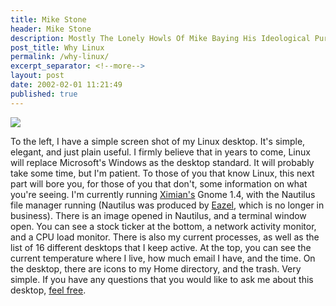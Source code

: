 ```yaml
---
title: Mike Stone
header: Mike Stone
description: Mostly The Lonely Howls Of Mike Baying His Ideological Purity At The Moon
post_title: Why Linux
permalink: /why-linux/
excerpt_separator: <!--more-->
layout: post
date: 2002-02-01 11:21:49
published: true
---
```


![](https://i.snap.as/LqFYqn1.jpg)

To the left, I have a simple screen shot of my Linux desktop. It's simple, elegant, and just plain useful. I firmly believe that in years to come, Linux will replace Microsoft's Windows as the desktop standard. It will probably take some time, but I'm patient. To those of you that know Linux, this next part will bore you, for those of you that don't, some information on what you're seeing. I'm currently running [Ximian's](http://www.ximian.com/) Gnome 1.4, with the Nautilus file manager running (Nautilus was produced by [Eazel](http://www.eazel.com/), which is no longer in business). There is an image opened in Nautilus, and a terminal window open. You can see a stock ticker at the bottom, a network activity monitor, and a CPU load monitor. There is also my current processes, as well as the list of 16 different desktops that I keep active. At the top, you can see the current temperature where I live, how much email I have, and the time. On the desktop, there are icons to my Home directory, and the trash. Very simple. If you have any questions that you would like to ask me about this desktop, [feel free](mailto:mike@fosstodon.org).